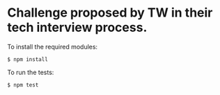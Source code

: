 Challenge proposed by TW in their tech interview process.
===

To install the required modules:

```
$ npm install
```

To run the tests:

```
$ npm test
```
